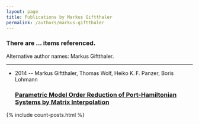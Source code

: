 ```yaml
---
layout: page
title: Publications by Markus Giftthaler
permalink: /authors/markus-giftthaler
---
```


<h3 id="number-posts">There are ... items referenced.</h3>
<p id='info-authors'>Alternative author names: Markus Giftthaler.</p>
<hr />
<ul class="post-list">
<li><span class='post-meta'>2014 -- Markus Giftthaler, Thomas Wolf, Heiko K. F. Panzer, Boris Lohmann</span><h3><a class='post-link' href="{{ site.baseurl }}/parametric-model-order-reduction-of-port-hamiltonian-systems-by-matrix-interpolation">Parametric Model Order Reduction of Port-Hamiltonian Systems by Matrix Interpolation</a></h3></li>

</ul>
{% include count-posts.html %}
